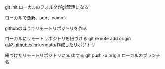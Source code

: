 git init
ローカルのフォルダがgit管理になる

ローカルで更新、add、commit

githubのほうでリモートリポジトリを作る

ローカルにリモートリポジトリを紐づける
git remote add origin git@github.com:kengata/作成したリポジトリ

紐づけたリモートリポジトリにpushする
git push -u origin ローカルのブランチ名